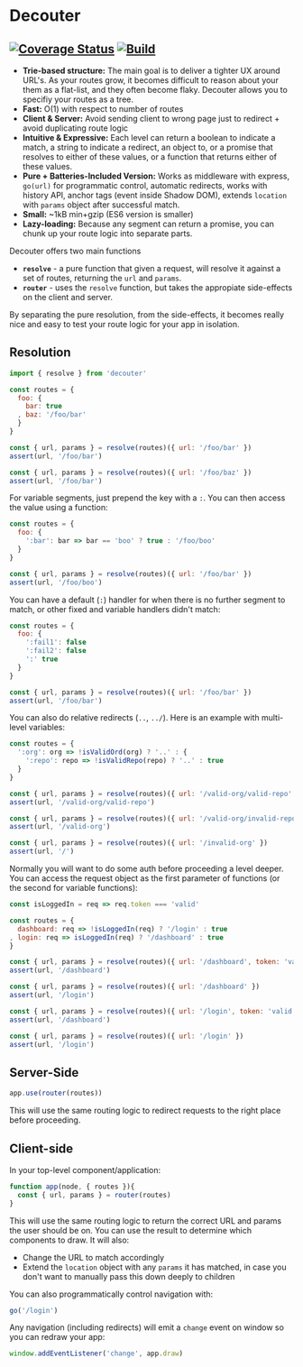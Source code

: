 # Decouter

## [![Coverage Status](https://coveralls.io/repos/pemrouz/decouter/badge.svg?branch=master)](https://coveralls.io/r/pemrouz/decouter?branch=master) [![Build](https://api.travis-ci.org/pemrouz/decouter.svg)](https://travis-ci.org/pemrouz/decouter)

* **Trie-based structure:** The main goal is to deliver a tighter UX around URL's. As your routes grow, it becomes difficult to reason about your them as a flat-list, and they often become flaky. Decouter allows you to specifiy your routes as a tree.
* **Fast:** O(1) with respect to number of routes
* **Client & Server:** Avoid sending client to wrong page just to redirect + avoid duplicating route logic
* **Intuitive & Expressive:** Each level can return a boolean to indicate a match, a string to indicate a redirect, an object to, or a promise that resolves to either of these values, or a function that returns either of these values.
* **Pure + Batteries-Included Version:** Works as middleware with express, `go(url)` for programmatic control, automatic redirects, works with history API, anchor tags (event inside Shadow DOM), extends `location` with `params` object after successful match.
* **Small:** ~1kB min+gzip (ES6 version is smaller)
* **Lazy-loading:** Because any segment can return a promise, you can chunk up your route logic into separate parts.

Decouter offers two main functions
* **`resolve`** - a pure function that given a request, will resolve it against a set of routes, returning the `url` and `params`.
* **`router`** - uses the `resolve` function, but takes the appropiate side-effects on the client and server.

By separating the pure resolution, from the side-effects, it becomes really nice and easy to test your route logic for your app in isolation.

## Resolution

```js
import { resolve } from 'decouter'

const routes = {
  foo: {
    bar: true
  , baz: '/foo/bar'
  }
}

const { url, params } = resolve(routes)({ url: '/foo/bar' })
assert(url, '/foo/bar')

const { url, params } = resolve(routes)({ url: '/foo/baz' })
assert(url, '/foo/bar')
```

For variable segments, just prepend the key with a `:`. You can then access the value using a function:

```js
const routes = {
  foo: {
    ':bar': bar => bar == 'boo' ? true : '/foo/boo'
  }
}

const { url, params } = resolve(routes)({ url: '/foo/bar' })
assert(url, '/foo/boo')
```

You can have a default (`:`) handler for when there is no further segment to match, or other fixed and variable handlers didn't match:

```js
const routes = {
  foo: {
    ':fail1': false
    ':fail2': false
    ':' true
  }
}

const { url, params } = resolve(routes)({ url: '/foo/bar' })
assert(url, '/foo/bar')
```

You can also do relative redirects (`..`, `../`). Here is an example with multi-level variables:

```js
const routes = {
  ':org': org => !isValidOrd(org) ? '..' : {
    ':repo': repo => !isValidRepo(repo) ? '..' : true
  }
}

const { url, params } = resolve(routes)({ url: '/valid-org/valid-repo' })
assert(url, '/valid-org/valid-repo')

const { url, params } = resolve(routes)({ url: '/valid-org/invalid-repo' })
assert(url, '/valid-org')

const { url, params } = resolve(routes)({ url: '/invalid-org' })
assert(url, '/')
```

Normally you will want to do some auth before proceeding a level deeper. You can access the request object as the first parameter of functions (or the second for variable functions):

```js
const isLoggedIn = req => req.token === 'valid'

const routes = {
  dashboard: req => !isLoggedIn(req) ? '/login' : true
, login: req => isLoggedIn(req) ? '/dashboard' : true
}

const { url, params } = resolve(routes)({ url: '/dashboard', token: 'valid' })
assert(url, '/dashboard')

const { url, params } = resolve(routes)({ url: '/dashboard' })
assert(url, '/login')

const { url, params } = resolve(routes)({ url: '/login', token: 'valid' })
assert(url, '/dashboard')

const { url, params } = resolve(routes)({ url: '/login' })
assert(url, '/login')
```

## Server-Side

```js
app.use(router(routes))
```

This will use the same routing logic to redirect requests to the right place before proceeding.

## Client-side

In your top-level component/application:

```js
function app(node, { routes }){
  const { url, params } = router(routes) 
}
```

This will use the same routing logic to return the correct URL and params the user should be on. You can use the result to determine which components to draw. It will also: 

* Change the URL to match accordingly
* Extend the `location` object with any `params` it has matched, in case you don't want to manually pass this down deeply to children

You can also programmatically control navigation with:

```js
go('/login')
```

Any navigation (including redirects) will emit a `change` event on window so you can redraw your app:

```js
window.addEventListener('change', app.draw)
```